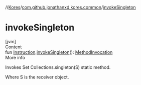 //[Kores](../index.md)/[com.github.jonathanxd.kores.common](index.md)/[invokeSingleton](invoke-singleton.md)



# invokeSingleton  
[jvm]  
Content  
fun [Instruction](../com.github.jonathanxd.kores/-instruction/index.md).[invokeSingleton](invoke-singleton.md)(): [MethodInvocation](../com.github.jonathanxd.kores.base/-method-invocation/index.md)  
More info  


Invokes Set Collections.singleton(S) static method.



Where S is the receiver object.

  



